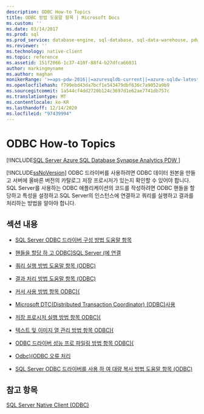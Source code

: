 ```yaml
---
description: ODBC How-to Topics
title: ODBC 방법 도움말 항목 | Microsoft Docs
ms.custom: ''
ms.date: 03/14/2017
ms.prod: sql
ms.prod_service: database-engine, sql-database, sql-data-warehouse, pdw
ms.reviewer: ''
ms.technology: native-client
ms.topic: reference
ms.assetid: 151f2066-1c37-410f-88f4-b27dfca66031
author: markingmyname
ms.author: maghan
monikerRange: '>=aps-pdw-2016||=azuresqldb-current||=azure-sqldw-latest||>=sql-server-2016||>=sql-server-linux-2017||=azuresqldb-mi-current'
ms.openlocfilehash: f799ebd43da7bcf1e543479dbf636c7a9052a9b9
ms.sourcegitcommit: 1a544cf4dd2720b124c3697d1e62ae7741db757c
ms.translationtype: MT
ms.contentlocale: ko-KR
ms.lasthandoff: 12/14/2020
ms.locfileid: "97439994"
---
```

# <a name="odbc-how-to-topics"></a>ODBC How-to Topics
[!INCLUDE[SQL Server Azure SQL Database Synapse Analytics PDW ](../../includes/applies-to-version/sql-asdb-asdbmi-asa-pdw.md)]

  [!INCLUDE[ssNoVersion](../../includes/ssnoversion-md.md)] ODBC 드라이버를 사용하려면 ODBC 데이터 원본을 만들고 서버에 올바른 버전의 카탈로그 저장 프로시저가 있는지 확인할 수 있어야 합니다. SQL Server를 사용하는 ODBC 애플리케이션의 코드를 작성하려면 ODBC 핸들을 할당하고 특성을 설정하고 SQL Server의 인스턴스에 연결하고 쿼리를 실행하고 결과를 처리하는 방법을 알아야 합니다.  
  
## <a name="in-this-section"></a>섹션 내용  
  
-   [SQL Server ODBC 드라이버 구성 방법 도움말 항목](./configuring-the-sql-server-odbc-driver-add-a-data-source.md)  
  
-   [핸들을 할당 하 고 ODBC&#41;SQL Server &#40;에 연결 ](../../relational-databases/native-client-odbc-how-to/allocate-handles-and-connect-to-sql-server-odbc.md)  
  
-   [쿼리 실행 방법 도움말 항목 &#40;ODBC&#41;](../../relational-databases/native-client-odbc-how-to/execute-queries/executing-queries-how-to-topics-odbc.md)  
  
-   [결과 처리 방법 도움말 항목 &#40;ODBC&#41;](./processing-results-process-results.md)  
  
-   [커서 사용 방법 항목 ODBC&#41;&#40;](../../relational-databases/native-client-odbc-how-to/cursors/using-cursors-how-to-topics-odbc.md)  
  
-   [Microsoft DTC(Distributed Transaction Coordinator) &#40;ODBC&#41;사용 ](../../relational-databases/native-client-odbc-how-to/use-microsoft-distributed-transaction-coordinator-odbc.md)  
  
-   [저장 프로시저 실행 방법 항목 ODBC&#41;&#40;](./running-stored-procedures-call-stored-procedures.md)  
  
-   [텍스트 및 이미지 열 관리 방법 항목 ODBC&#41;&#40;]()  
  
-   [ODBC 드라이버 성능 프로 파일링 방법 항목 ODBC&#41;&#40;](../../relational-databases/native-client-odbc-how-to/profiling-odbc-driver-performance-odbc.md)  
  
-   [Odbc&#41;&#40;ODBC 오류 처리 ](../../relational-databases/native-client-odbc-how-to/process-odbc-errors-odbc.md)  
  
-   [SQL Server ODBC 드라이버를 사용 하 여 대량 복사 방법 도움말 항목 &#40;ODBC&#41;](../../relational-databases/native-client-odbc-how-to/bulk-copy/bulk-copying-with-the-sql-server-odbc-driver-how-to-topics-odbc.md)  
  
## <a name="see-also"></a>참고 항목  
 [SQL Server Native Client &#40;ODBC&#41;](../../relational-databases/native-client/odbc/sql-server-native-client-odbc.md)  
  

